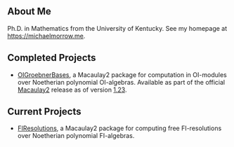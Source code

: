## About Me
Ph.D. in Mathematics from the University of Kentucky. See my homepage at https://michaelmorrow.me.

## Completed Projects

- [OIGroebnerBases](https://github.com/morrowmh/OIGroebnerBases), a Macaulay2 package for computation in OI-modules over Noetherian polynomial OI-algebras. Available as part of the official [Macaulay2](https://www.macaulay2.com/) release as of version [1.23](https://www.macaulay2.com/doc/Macaulay2/share/doc/Macaulay2/Macaulay2Doc/html/_changes_cm_sp1.23.html).

## Current Projects

- [FIResolutions](https://github.com/morrowmh/FIResolutions), a Macaulay2 package for computing free FI-resolutions over Noetherian polynomial FI-algebras.

